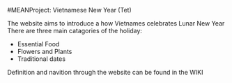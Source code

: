 #MEANProject: Vietnamese New Year (Tet)

The website aims to introduce a how Vietnames celebrates Lunar New Year
There are three main catagories of the holiday:
+ Essential Food
+ Flowers and Plants
+ Traditional dates

Definition and navition through the website can be found in the WIKI

